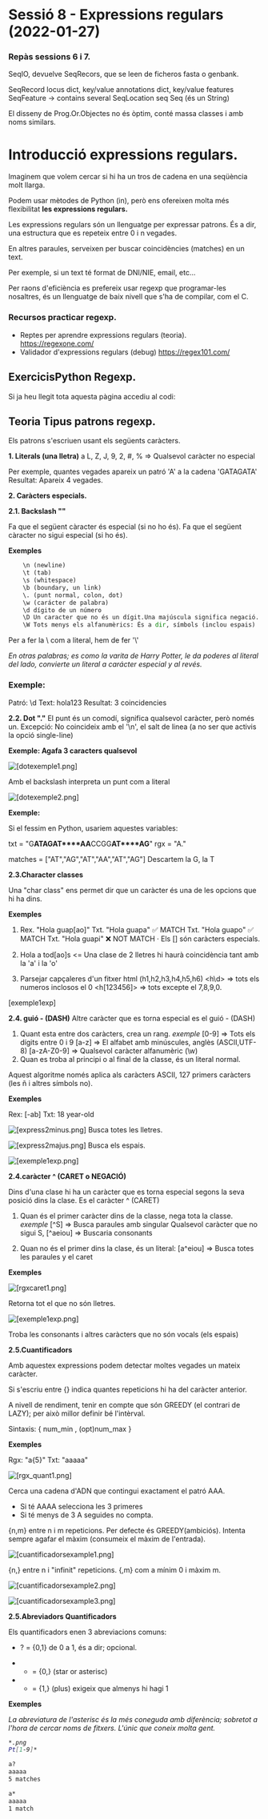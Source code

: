 # Sessió 8 - Expressions regulars (2022-01-27)

### Repàs sessions 6 i 7.

SeqIO, devuelve SeqRecors, que se leen de ficheros fasta o genbank. 

SeqRecord
    locus           dict, key/value
    annotations     dict, key/value
    features        SeqFeature 
                    -> contains several SeqLocation
    seq             Seq (és un String)

El disseny de Prog.Or.Objectes no és òptim, conté massa classes i amb noms similars.

# Introducció expressions regulars.

Imaginem que volem cercar si hi ha un tros de cadena en una seqüència molt llarga.

Podem usar mètodes de Python (in), però ens ofereixen molta més flexibilitat **les expressions regulars.**

Les expressions regulars són un llenguatge per expressar patrons. És a dir, una estructura que es repeteix entre 0 i n vegades.

En altres paraules, serveixen per buscar coincidències (matches) en un text.

Per exemple, si un text té format de DNI/NIE, email, etc...

Per raons d'eficiència es prefereix usar regexp que programar-les nosaltres, és un llenguatge de baix nivell que s'ha de compilar, com el C. 

### Recursos practicar regexp.

- Reptes per aprendre expressions regulars (teoria). 
  https://regexone.com/
- Validador d'expressions regulars (debug)
  https://regex101.com/


## ExercicisPython Regexp.

Si ja heu llegit tota aquesta pàgina accediu al codi:


## Teoria Tipus patrons regexp.

Els patrons s'escriuen usant els següents caràcters.

**1. Literals (una lletra)**
 a L, Z, J, 9, 2, #, % => Qualsevol caràcter no especial

Per exemple, quantes vegades apareix un patró 'A' a la cadena 'GATAGATA'
Resultat: Apareix 4 vegades.

**2. Caràcters especials.** 

**2.1. Backslash "\"**

Fa que el següent càracter és especial (si no ho és).
Fa que el següent càracter no sigui especial (si ho és).

**Exemples** 
```python
    \n (newline)
    \t (tab)
    \s (whitespace)
    \b (boundary, un link)
    \. (punt normal, colon, dot)
    \w (carácter de palabra)
    \d dígito de un número
    \D Un caracter que no és un dígit.Una majúscula significa negació.
    \W Tots menys els alfanumèrics: És a dir, símbols (inclou espais)
```

Per a fer la \ com a literal, hem de fer '\\'

<em>En otras palabras; es como la varita de Harry Potter, le da poderes al literal del lado, convierte un literal a carácter especial y al revés.</em>

### Exemple:
Patró:      \d
Text:       hola123
Resultat:   3 coincidencies

**2.2. Dot "."**
El punt és un comodí, significa qualsevol caràcter, però només un.
Excepció: No coincideix amb el '\n', el salt de linea (a no ser que activis la opció single-line)

**Exemple: Agafa 3 caracters qualsevol** 

![[dotexemple1.png]](./img/dotexemple1.png "dotexemple1.png")

Amb el backslash interpreta un punt com a literal

![[dotexemple2.png]](./img/dotexemple2.png "dotexemple2.png")

**Exemple:**

Si el fessim en Python, usariem aquestes variables:

txt = "G**AT****AG****AT****AA**CCGG**AT****AG**"
rgx = "A."

matches = ["AT","AG","AT","AA","AT","AG"]
Descartem la G, la T

**2.3.Character classes**

Una "char class" ens permet dir que un caràcter és una de les opcions que hi ha dins.

**Exemples** 

1. Rex. "Hola guap[ao]"
Txt. "Hola guapa"      ✅ MATCH 
Txt. "Hola guapo"      ✅ MATCH 
Txt. "Hola guapi"      ❌ NOT MATCH 
· Els [] són caràcters especials.

1. Hola a tod[ao]s <= Una clase de 2 lletres hi haurà coincidència tant amb la 'a' i la 'o'

2. Parsejar capçaleres d'un fitxer html (h1,h2,h3,h4,h5,h6)
      <h\d> => tots els numeros inclosos el 0
      <h[123456]> => tots excepte el 7,8,9,0.

[exemple1exp]

**2.4. guió - (DASH)** Altre caràcter que es torna especial es el guió - (DASH)

  1. Quant esta entre dos caràcters, crea un rang.
    *exemple* [0-9] => Tots els dígits entre 0 i 9
              [a-z] => El alfabet amb minúscules, anglès (ASCII,UTF-8)
              [a-zA-Z0-9] => Qualsevol caràcter alfanumèric (\w)
  2. Quan es troba al principi o al final de la classe, és un literal normal.

Aquest algoritme només aplica als caràcters ASCII, 127 primers caràcters (les ñ i altres símbols no).

**Exemples**

Rex: [-ab] 
Txt: 18 year-old

![[express2minus.png]](./img/express2minus.png "express2minus.png")
Busca totes les lletres.

![[express2majus.png]](./img/express2majus.png "express2majus.png")
Busca els espais.

![[exemple1exp.png]](./img/exemple1exp.png "exemple1exp.png")

**2.4.caràcter ^ (CARET o NEGACIÓ)** 

Dins d'una clase hi ha un caràcter que es torna especial segons la seva posició dins la clase. Es el caràcter ^ (CARET)

1. Quan és el primer caràcter dins de la classe, nega tota la classe. 
      *exemple* [^S] => Busca paraules amb singular  Qualsevol caràcter que no sigui S, [^aeiou] => Buscaria consonants

2. Quan no és el primer dins la clase, és un literal:
     [a^eiou] => Busca totes les paraules y el caret

**Exemples**

![[rgxcaret1.png]](./img/rgxcaret1.png "rgxcaret1.png")

Retorna tot el que no són lletres. 

![[exemple1exp.png]](./img/exemple1exp.png "exemple1exp.png")

Troba les consonants i altres caràcters que no són vocals (els espais)

**2.5.Cuantificadors** 

Amb aquestex expressions podem detectar moltes vegades un mateix caràcter.

Si s'escriu entre {} indica quantes repeticions hi ha del caràcter anterior.

A nivell de rendiment, tenir en compte que són GREEDY (el contrari de LAZY); per això millor definir bé l'intèrval. 

Sintaxis:
{ num_min , (opt)num_max }

**Exemples**

Rgx:    "a{5}"
Txt:    "aaaaa"

![[rgx_quant1.png]](./img/rgx_quant1.png "rgx_quant1.png")

Cerca una cadena d'ADN que contingui exactament el patró AAA.
- Si té AAAA selecciona les 3 primeres
- Si té menys de 3 A seguides no compta.


{n,m} entre n i m repeticions. Per defecte és GREEDY(ambiciós). Intenta sempre agafar el màxim (consumeix el màxim de l'entrada).

![[cuantificadorsexample1.png]](./img/cuantificadorsexample1.png "cuantificadorsexample1.png")

{n,} entre n i "infinit" repeticions. {,m} com a mínim 0 i màxim m.

![[cuantificadorsexample2.png]](./img/cuantificadorsexample2.png "cuantificadorsexample2.png")

![[cuantificadorsexample3.png]](./img/cuantificadorsexample3.png "cuantificadorsexample3.png")

**2.5.Abreviadors Quantificadors** 

Els quantificadors enen 3 abreviacions comuns:

- ? = {0,1} de 0 a 1, és a dir; opcional.

- * = {0,} (star or asterisc)

- + = {1,} (plus) exigeix que almenys hi hagi 1

**Exemples**

<em>La abreviatura de l'asterisc és la més coneguda amb diferència; sobretot a l'hora de cercar noms de fitxers.
L'únic que coneix molta gent.
```bash
*.png
Pt[1-9]*
```
</em>

```bash
a? 
aaaaa
5 matches
```

```bash
a*
aaaaa
1 match
```

